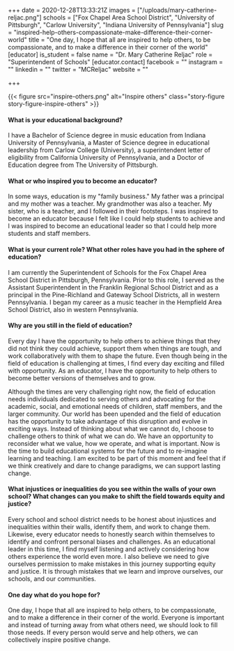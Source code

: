 +++
date = 2020-12-28T13:33:21Z
images = ["/uploads/mary-catherine-reljac.png"]
schools = ["Fox Chapel Area School District", "University of Pittsburgh", "Carlow University", "Indiana University of Pennsylvania"]
slug = "inspired-help-others-compassionate-make-difference-their-corner-world"
title = "One day, I hope that all are inspired to help others, to be compassionate, and to make a difference in their corner of the world"
[educator]
is_student = false
name = "Dr. Mary Catherine Reljac"
role = "Superintendent of Schools"
[educator.contact]
facebook = ""
instagram = ""
linkedin = ""
twitter = "MCReljac"
website = ""

+++

{{< figure src="inspire-others.png" alt="Inspire others" class="story-figure story-figure-inspire-others" >}}

#### What is your educational background?

I have a Bachelor of Science degree in music education from Indiana University of Pennsylvania, a Master of Science degree in educational leadership from Carlow College (University), a superintendent letter of eligibility from California University of Pennsylvania, and a Doctor of Education degree from The University of Pittsburgh.

#### What or who inspired you to become an educator?

In some ways, education is my "family business." My father was a principal and my mother was a teacher. My grandmother was also a teacher. My sister, who is a teacher, and I followed in their footsteps. I was inspired to become an educator because I felt like I could help students to achieve and I was inspired to become an educational leader so that I could help more students and staff members.

#### What is your current role? What other roles have you had in the sphere of education?

I am currently the Superintendent of Schools for the Fox Chapel Area School District in Pittsburgh, Pennsylvania. Prior to this role, I served as the Assistant Superintendent in the Franklin Regional School District and as a principal in the Pine-Richland and Gateway School Districts, all in western Pennsylvania. I began my career as a music teacher in the Hempfield Area School District, also in western Pennsylvania.

#### Why are you still in the field of education?

Every day I have the opportunity to help others to achieve things that they did not think they could achieve, support them when things are tough, and work collaboratively with them to shape the future. Even though being in the field of education is challenging at times, I find every day exciting and filled with opportunity. As an educator, I have the opportunity to help others to become better versions of themselves and to grow.

Although the times are very challenging right now, the field of education needs individuals dedicated to serving others and advocating for the academic, social, and emotional needs of children, staff members, and the larger community. Our world has been upended and the field of education has the opportunity to take advantage of this disruption and evolve in exciting ways. Instead of thinking about what we cannot do, I choose to challenge others to think of what we can do. We have an opportunity to reconsider what we value, how we operate, and what is important. Now is the time to build educational systems for the future and to re-imagine learning and teaching. I am excited to be part of this moment and feel that if we think creatively and dare to change paradigms, we can support lasting change.

#### What injustices or inequalities do you see within the walls of your own school? What changes can you make to shift the field towards equity and justice?

Every school and school district needs to be honest about injustices and inequalities within their walls, identify them, and work to change them. Likewise, every educator needs to honestly search within themselves to identify and confront personal biases and challenges. As an educational leader in this time, I find myself listening and actively considering how others experience the world even more. I also believe we need to give ourselves permission to make mistakes in this journey supporting equity and justice. It is through mistakes that we learn and improve ourselves, our schools, and our communities.

#### One day what do you hope for?

One day, I hope that all are inspired to help others, to be compassionate, and to make a difference in their corner of the world. Everyone is important and instead of turning away from what others need, we should look to fill those needs. If every person would serve and help others, we can collectively inspire positive change.

